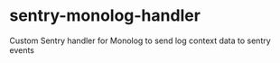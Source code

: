 # sentry-monolog-handler
Custom Sentry handler for Monolog to send log context data to sentry events
